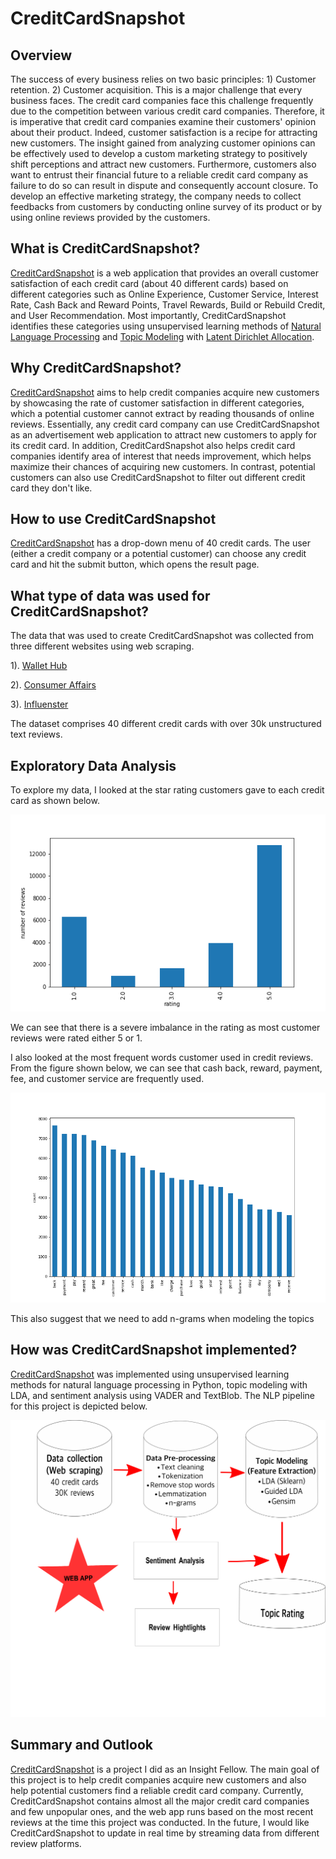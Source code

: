 # CreditCardSnapshot

##  Overview
The success of every business relies on two basic principles:  1) Customer retention.
2) Customer acquisition. This is a major challenge that every business faces.  The credit card companies  face this challenge frequently due to the competition between various credit card companies. Therefore, it is imperative that credit card companies examine their customers' opinion about their product. Indeed, customer satisfaction is a recipe for attracting new customers.  The insight gained from analyzing customer opinions  can be effectively used to develop a custom marketing strategy to positively shift perceptions and attract new customers.    Furthermore, customers also want to entrust their financial future to a reliable credit card company as failure to do so can result in dispute and consequently account closure.   To develop an effective marketing strategy, the company needs to collect feedbacks from customers by conducting online survey of its product or by using online reviews provided by the customers.

## What is CreditCardSnapshot?
[CreditCardSnapshot](https://creditcardsnapshot.herokuapp.com/) is a web application that provides an overall customer satisfaction of each credit card (about 40 different cards) based on different categories such as Online Experience, Customer Service, Interest Rate, Cash Back and Reward Points, Travel Rewards, Build or Rebuild Credit, and User Recommendation. Most importantly,  CreditCardSnapshot identifies these categories using unsupervised learning methods of [Natural Language Processing](https://en.wikipedia.org/wiki/Natural_language_processing) and [Topic Modeling](https://en.wikipedia.org/wiki/Topic_model) with [Latent Dirichlet Allocation](https://en.wikipedia.org/wiki/Latent_Dirichlet_allocation).


## Why CreditCardSnapshot?
[CreditCardSnapshot](https://creditcardsnapshot.herokuapp.com/) aims to help credit companies acquire new customers by showcasing the rate of customer satisfaction in different categories, which a potential customer cannot extract by reading thousands of online reviews. Essentially, any credit card company can use CreditCardSnapshot as an advertisement web application to attract new customers to apply for its credit card. In addition, CreditCardSnapshot also helps credit card companies identify area of interest that needs improvement, which helps maximize their chances of acquiring new customers.  In contrast, potential customers can also use CreditCardSnapshot to filter out different credit card they don't like.

## How to use CreditCardSnapshot
[CreditCardSnapshot](https://creditcardsnapshot.herokuapp.com/) has a drop-down menu of 40 credit cards. The user (either a credit company or a potential customer) can choose any credit card and hit the submit button, which opens the result page.

## What type of data was used for CreditCardSnapshot?
The data that was used to create CreditCardSnapshot was collected from three different websites using web scraping.

1). [Wallet Hub](https://wallethub.com)

2). [Consumer Affairs](https://www.consumeraffairs.com)

3). [Influenster](https://www.influenster.com)

The dataset comprises 40 different credit cards with over 30k unstructured text reviews.


## Exploratory Data Analysis 

To explore my data, I looked at the  star rating customers gave to each credit card as shown below.

![Star rating](image/rating.png)

We can see that there is a severe imbalance in the rating as most customer reviews were rated either 5 or 1. 

I also looked at the most frequent words customer used in credit reviews. From the figure shown below, we can see that cash back, reward, payment, fee, and customer service are frequently used.

![Frequent word count](image/word_freq.png)

 This also suggest that we need to add n-grams when modeling the topics


## How was CreditCardSnapshot implemented?
[CreditCardSnapshot](https://creditcardsnapshot.herokuapp.com/) was implemented using unsupervised learning methods for natural language processing in Python, topic modeling with LDA, and sentiment analysis using VADER and TextBlob.  The NLP pipeline for this project is depicted below.

![NLP pipeline](image/pipepline.png)

## Summary and Outlook
[CreditCardSnapshot](https://creditcardsnapshot.herokuapp.com/) is a project I did as an Insight Fellow. The main goal of this project is to help credit companies acquire new customers and also help potential customers find a reliable credit card company.  Currently, CreditCardSnapshot contains almost all the major credit card companies and few unpopular ones, and the web app runs based on the most recent reviews at the time this project was conducted. In the future, I would like CreditCardSnapshot to update in real time by streaming data from different review platforms.
